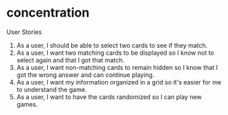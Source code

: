 # concentration

User Stories

1. As a user, I should be able to select two cards to see if they match.
2. As a user, I want two matching cards to be displayed so I know not to select again and that I got that match.
3. As a user, I want non-matching cards to remain hidden so I know that I got the wrong answer and can continue playing.
4. As a user, I want my information organized in a grid so it's easier for me to understand the game.
5. As a user, I want to have the cards randomized so I can play new games. 
